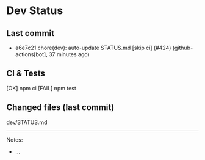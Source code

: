 # Dev Status

## Last commit
- a6e7c21 chore(dev): auto-update STATUS.md [skip ci] (#424) (github-actions[bot], 37 minutes ago)
## CI & Tests
[OK] npm ci
[FAIL] npm test

## Changed files (last commit)
dev/STATUS.md

---
Notes:
- ...
